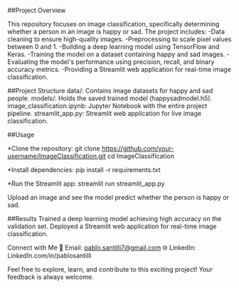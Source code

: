 ##Project Overview

This repository focuses on image classification, specifically determining whether a person in an image is happy or sad. The project includes:
-Data cleaning to ensure high-quality images.
-Preprocessing to scale pixel values between 0 and 1.
-Building a deep learning model using TensorFlow and Keras.
-Training the model on a dataset containing happy and sad images.
-Evaluating the model's performance using precision, recall, and binary accuracy metrics.
-Providing a Streamlit web application for real-time image classification.

##Project Structure
data/: Contains image datasets for happy and sad people.
models/: Holds the saved trained model (happysadmodel.h5).
image_classification.ipynb: Jupyter Notebook with the entire project pipeline.
streamlit_app.py: Streamlit web application for live image classification.

##Usage

*Clone the repository:
git clone https://github.com/your-username/ImageClassification.git
cd ImageClassification

*Install dependencies:
pip install -r requirements.txt

*Run the Streamlit app:
streamlit run streamlit_app.py

Upload an image and see the model predict whether the person is happy or sad.

##Results
Trained a deep learning model achieving high accuracy on the validation set.
Deployed a Streamlit web application for real-time image classification.

Connect with Me
📧 Email: pablo.santilli7@gmail.com
🌐 LinkedIn: LinkedIn.com/in/pablosantilli

Feel free to explore, learn, and contribute to this exciting project! Your feedback is always welcome. 
